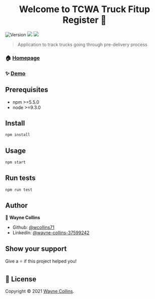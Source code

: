 <h1 align="center">Welcome to TCWA Truck Fitup Register 👋</h1>
<p>
  <img alt="Version" src="https://img.shields.io/badge/version-1.0.0-blue.svg?cacheSeconds=2592000" />
  <img src="https://img.shields.io/badge/npm-%3E%3D5.5.0-blue.svg" />
  <img src="https://img.shields.io/badge/node-%3E%3D9.3.0-blue.svg" />
</p>

> Application to track trucks going through pre-delivery process

### 🏠 [Homepage](https://github.com/wcollins71/Truck-Fitup-Register/)

### ✨ [Demo](https://tcwa-truck-fitup-register.herokuapp.com/)

## Prerequisites

- npm >=5.5.0
- node >=9.3.0

## Install

```sh
npm install
```

## Usage

```sh
npm start
```

## Run tests

```sh
npm run test
```

## Author

👤 **Wayne Collins**

* Github: [@wcollins71](https://github.com/wcollins71)
* LinkedIn: [@wayne-collins-37599242](https://linkedin.com/in/wayne-collins-37599242)

## Show your support

Give a ⭐️ if this project helped you!

## 📝 License

Copyright © 2021 [Wayne Collins](https://github.com/wcollins71).<br />

